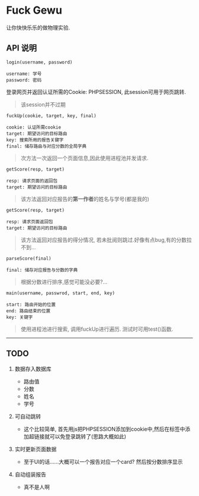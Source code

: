 # Fuck Gewu

让你快快乐乐的做物理实验.

## API 说明

```python3
login(username, password)

username: 学号
password: 密码
```

登录网页并返回认证所需的Cookie: PHPSESSION, 此session可用于网页跳转.

> 该session并不过期


```python3
fuckUp(cookie, target, key, final)

cookie: 认证所需cookie
target: 期望访问的目标路由
key: 搜索所用的报告关键字
final: 储存路由与对应分数的全局字典
```
> 次方法一次返回一个页面信息,因此使用进程池并发请求.


```python3
getScore(resp, target)

resp: 请求页面的返回包
target: 期望访问的目标路由
```
> 该方法返回对应报告的**第一作者**的姓名与学号(都是我的)


```python3
getScore(resp, target)

resp: 请求页面返回包
target: 期望访问的目标路由
```
> 该方法返回对应报告的得分情况, 若未批阅则跳过.好像有点bug,有的分数拉不到...

```python3
parseScore(final)

final: 储存对应报告与分数的字典
```
> 根据分数进行排序,感觉可能没必要?...


```python3
main(username, passwrod, start, end, key)

start: 路由开始的位置
end: 路由结束的位置
key: 关键字
```
> 使用进程池进行搜索, 调用fuckUp进行遍历. 测试时可用test()函数.

---

## TODO

1. 数据存入数据库
	- 路由值
	- 分数
	- 姓名
	- 学号

2. 可自动跳转
	 - 这个比较简单, 首先用js把PHPSESSION添加到cookie中,然后在标签中添加超链接就可以免登录跳转了(思路大概如此)

3. 实时更新页面数据
	 - 至于UI的话......大概可以一个报告对应一个card? 然后按分数排序显示

4. 自动组装报告
	- 真不是人啊











